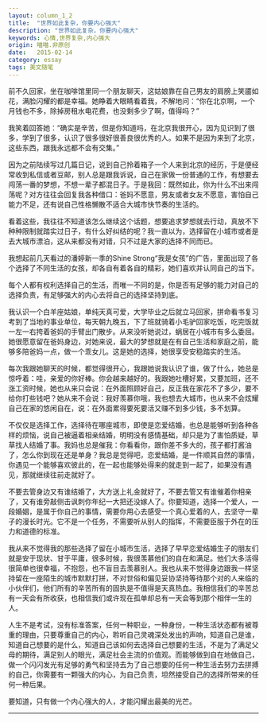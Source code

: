 ```yaml
---
layout: column_1_2
title:  "世界如此复杂，你要内心强大"
description: "世界如此复杂，你要内心强大"
keywords: 心情,世界复杂,内心强大
origin: 喵喵.非原创
date:   2015-02-14
category: essay
tags: 美文随笔
---
```

前不久回家，坐在咖啡馆里同一个朋友聊天，这姑娘靠在自己男友的肩膀上笑靥如花，满脸闪耀的都是幸福。她睁着大眼睛看着我，不解地问：“你在北京啊，一个月钱也不多，除掉房租水电花费，也没剩多少了啊，值得吗？”
<!--more-->
我笑着回答她：“确实是辛苦，但是你知道吗，在北京我很开心，因为见识到了很多，学到了很多，认识了很多很好很善良很优秀的人。如果不是因为来到了北京，这些东西，跟我永远都不会有交集。”

因为之前陆续写过几篇日记，说到自己拎着箱子一个人来到北京的经历，于是便经常收到私信或者豆邮，别人总是跟我诉说，自己在家做一份普通的工作，有想要去闯荡一番的梦想，不想一辈子都混日子。于是我回：既然如此，你为什么不出来闯荡呢？对方往往会回复我各种借口：爸妈不愿意，男友或者女友不愿意，害怕自己能力不足，还有说自己性格懒散不适合大城市快节奏的生活的。

看着这些，我往往不知道该怎么继续这个话题，想要追求梦想就去行动，真放不下种种限制就踏实过日子，有什么好纠结的呢？我一直以为，选择留在小城市或者是去大城市漂泊，这从来都没有对错，只不过是大家的选择不同而已。

我想起前几天看过的潘婷新一季的Shine Strong“我是女孩”的广告，里面出现了各个选择了不同生活的女孩，却各自有着各自的精彩，她们喜欢并认同自己的当下。

每个人都有权利选择自己的生活，而唯一不同的是，你是否有足够的能力对自己的选择负责，有足够强大的内心去将自己的选择坚持到底。

我认识一个白羊座姑娘，单纯天真可爱，大学毕业之后就立马回家，拼命看书复习考到了当地的事业单位，每天朝九晚五，下了班就骑着小毛驴回家吃饭，吃完饭就一左一右挎着爸妈的手臂出门散步。从来没听她说过，蜗居在小城市有多么委屈。她很愿意留在爸妈身边，对她来说，最大的梦想就是在有自己生活和家庭之前，能够多陪爸妈一点，做一个乖女儿。这是她的选择，她很享受安稳踏实的生活。

每次我跟她聊天的时候，都觉得很开心，我跟她说我认识了谁，做了什么，她总是惊呼着：哇，亲爱的你好棒。你会越来越好的。我跟她吐槽好累，又要加班，还不涨工资时候，她也从来只会说：在外面照顾好自己，反正我在家花不了多少，要不给你打些钱吧？她从来不会说：我好羡慕你哦，我也想去大城市，也从来不会炫耀自己在家的悠闲自在，说：在外面累得要死要活又赚不到多少钱，多不划算。

不仅仅是选择工作，选择待在哪座城市，即使是恋爱结婚，也总是能够听到各种各样的烦恼，说自己被逼着相亲结婚，明明没有感情基础，却只是为了害怕质疑，草草找人结婚了事。我妈也总是催我：你看看你，跟你差不多大的，孩子都打酱油了，怎么你到现在还是单身？我总是觉得吧，恋爱结婚，是一件顺其自然的事情，你遇见一个能够喜欢彼此的，在一起也能够处得来的就走到一起了，如果没有遇见，那就继续往前走就好了。

不要去管身边又有谁结婚了，大方送上礼金就好了，不要去管又有谁催着你相亲了，又有谁旁敲侧击讽刺你年纪一大把还没嫁人了。你要知道，选择一个爱人，一段婚姻，是属于你自己的事情，需要你用心去感受一个真心爱着的人，去坚守一辈子的漫长时光。它不是一个任务，不需要听从别人的指挥，不需要臣服于外在的压力和道德的标准。

我从来不觉得我的那些选择了留在小城市生活，选择了早早恋爱结婚生子的朋友们就是安于现状、甘于平庸，很多时候，我很羡慕他们的自在和满足。他们大多活得很简单也很幸福，不抱怨，也不盲目去羡慕别人。我也从来不觉得身边跟我一样坚持留在一座陌生的城市默默打拼，不对世俗和偏见妥协坚持等待那个对的人来临的小伙伴们，他们所有的辛苦所有的固执是不值得是天真热血。我相信我们的辛苦总有一天会有所收获，也相信我们或许现在孤单却总有一天会等到那个相伴一生的人。

人生不是考试，没有标准答案，任何一种职业，一种身份，一种生活状态都有被尊重的理由，只要尊重自己的内心，聆听自己灵魂深处发出的声响，知道自己是谁，知道自己想要的是什么，知道自己该如何去选择自己想要的生活，不是为了满足父母的期待，满足别人的眼光，满足社会主流的价值观。而能够做到自在地做自己，做一个闪闪发光有足够的勇气和坚持去为了自己想要的任何一种生活去努力去拼搏的自己，你需要有一颗强大的内心，为自己负责，坦然接受自己的选择所带来的任何一种后果。

要知道，只有做一个内心强大的人，才能闪耀出最美的光芒。

---------------------------------------